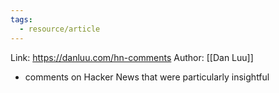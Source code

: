 ```yaml
---
tags:
  - resource/article
---
```

Link: https://danluu.com/hn-comments
Author: [[Dan Luu]]

- comments on Hacker News that were particularly insightful